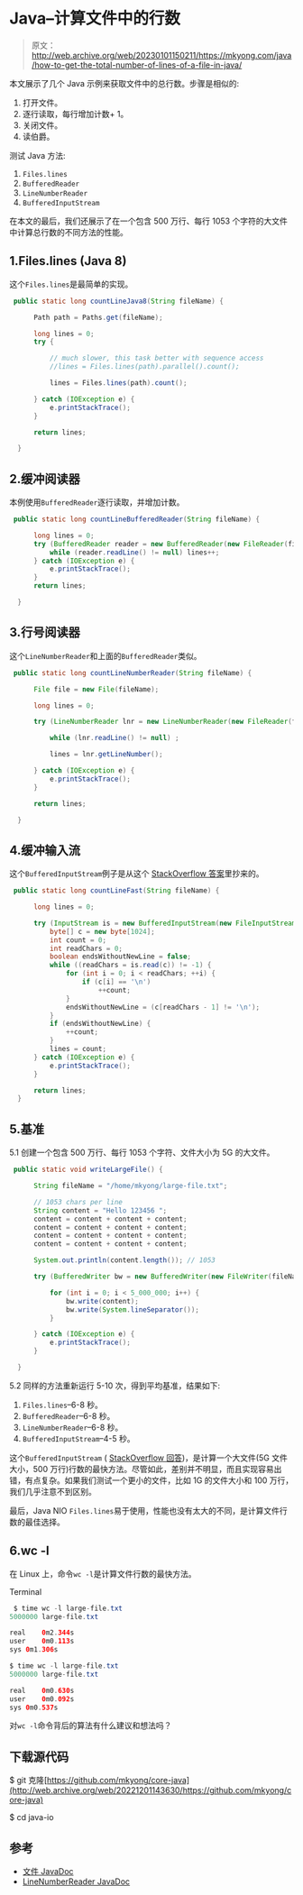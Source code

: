 # Java–计算文件中的行数

> 原文：<http://web.archive.org/web/20230101150211/https://mkyong.com/java/how-to-get-the-total-number-of-lines-of-a-file-in-java/>

本文展示了几个 Java 示例来获取文件中的总行数。步骤是相似的:

1.  打开文件。
2.  逐行读取，每行增加计数+ 1。
3.  关闭文件。
4.  读伯爵。

测试 Java 方法:

1.  `Files.lines`
2.  `BufferedReader`
3.  `LineNumberReader`
4.  `BufferedInputStream`

在本文的最后，我们还展示了在一个包含 500 万行、每行 1053 个字符的大文件中计算总行数的不同方法的性能。

## 1.Files.lines (Java 8)

这个`Files.lines`是最简单的实现。

```java
 public static long countLineJava8(String fileName) {

      Path path = Paths.get(fileName);

      long lines = 0;
      try {

          // much slower, this task better with sequence access
          //lines = Files.lines(path).parallel().count();

          lines = Files.lines(path).count();

      } catch (IOException e) {
          e.printStackTrace();
      }

      return lines;

  } 
```

## 2.缓冲阅读器

本例使用`BufferedReader`逐行读取，并增加计数。

```java
 public static long countLineBufferedReader(String fileName) {

      long lines = 0;
      try (BufferedReader reader = new BufferedReader(new FileReader(fileName))) {
          while (reader.readLine() != null) lines++;
      } catch (IOException e) {
          e.printStackTrace();
      }
      return lines;

  } 
```

## 3.行号阅读器

这个`LineNumberReader`和上面的`BufferedReader`类似。

```java
 public static long countLineNumberReader(String fileName) {

      File file = new File(fileName);

      long lines = 0;

      try (LineNumberReader lnr = new LineNumberReader(new FileReader(file))) {

          while (lnr.readLine() != null) ;

          lines = lnr.getLineNumber();

      } catch (IOException e) {
          e.printStackTrace();
      }

      return lines;

  } 
```

## 4.缓冲输入流

这个`BufferedInputStream`例子是从这个 [StackOverflow 答案](http://web.archive.org/web/20221201143630/https://stackoverflow.com/questions/453018/number-of-lines-in-a-file-in-java)里抄来的。

```java
 public static long countLineFast(String fileName) {

      long lines = 0;

      try (InputStream is = new BufferedInputStream(new FileInputStream(fileName))) {
          byte[] c = new byte[1024];
          int count = 0;
          int readChars = 0;
          boolean endsWithoutNewLine = false;
          while ((readChars = is.read(c)) != -1) {
              for (int i = 0; i < readChars; ++i) {
                  if (c[i] == '\n')
                      ++count;
              }
              endsWithoutNewLine = (c[readChars - 1] != '\n');
          }
          if (endsWithoutNewLine) {
              ++count;
          }
          lines = count;
      } catch (IOException e) {
          e.printStackTrace();
      }

      return lines;
  } 
```

## 5.基准

5.1 创建一个包含 500 万行、每行 1053 个字符、文件大小为 5G 的大文件。

```java
 public static void writeLargeFile() {

      String fileName = "/home/mkyong/large-file.txt";

      // 1053 chars per line
      String content = "Hello 123456 ";
      content = content + content + content;
      content = content + content + content;
      content = content + content + content;
      content = content + content + content;

      System.out.println(content.length()); // 1053

      try (BufferedWriter bw = new BufferedWriter(new FileWriter(fileName))) {

          for (int i = 0; i < 5_000_000; i++) {
              bw.write(content);
              bw.write(System.lineSeparator());
          }

      } catch (IOException e) {
          e.printStackTrace();
      }

  } 
```

5.2 同样的方法重新运行 5-10 次，得到平均基准，结果如下:

1.  `Files.lines`–6-8 秒。
2.  `BufferedReader`–6-8 秒。
3.  `LineNumberReader`–6-8 秒。
4.  `BufferedInputStream`–4-5 秒。

这个`BufferedInputStream` ( [StackOverflow 回答](http://web.archive.org/web/20221201143630/https://stackoverflow.com/questions/453018/number-of-lines-in-a-file-in-java))，是计算一个大文件(5G 文件大小，500 万行)行数的最快方法。尽管如此，差别并不明显，而且实现容易出错，有点复杂。如果我们测试一个更小的文件，比如 1G 的文件大小和 100 万行，我们几乎注意不到区别。

最后，Java NIO `Files.lines`易于使用，性能也没有太大的不同，是计算文件行数的最佳选择。

## 6.wc -l

在 Linux 上，命令`wc -l`是计算文件行数的最快方法。

Terminal

```java
 $ time wc -l large-file.txt
5000000 large-file.txt

real	0m2.344s
user	0m0.113s
sys	0m1.306s

$ time wc -l large-file.txt
5000000 large-file.txt

real	0m0.630s
user	0m0.092s
sys	0m0.537s 
```

对`wc -l`命令背后的算法有什么建议和想法吗？

## 下载源代码

$ git 克隆[https://github.com/mkyong/core-java](http://web.archive.org/web/20221201143630/https://github.com/mkyong/core-java)

$ cd java-io

## 参考

*   [文件 JavaDoc](http://web.archive.org/web/20221201143630/https://docs.oracle.com/en/java/javase/11/docs/api/java.base/java/nio/file/Files.html)
*   [LineNumberReader JavaDoc](http://web.archive.org/web/20221201143630/https://docs.oracle.com/en/java/javase/11/docs/api/java.base/java/io/LineNumberReader.html)

<input type="hidden" id="mkyong-current-postId" value="5459">